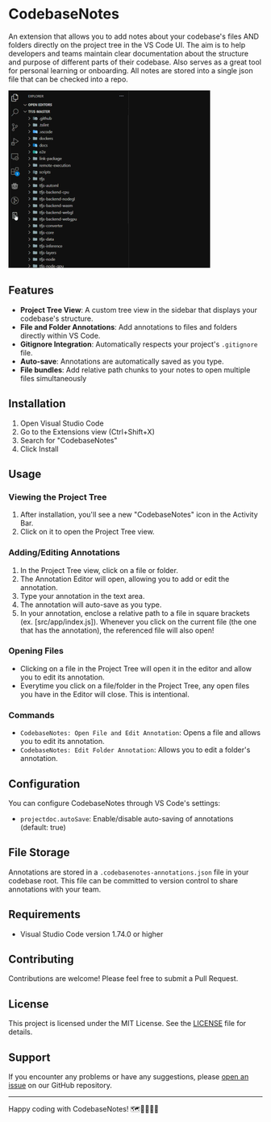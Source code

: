 # CodebaseNotes

An extension that allows you to add notes about your codebase's files AND folders directly on the project tree in the VS Code UI. The aim is to help developers and teams maintain clear documentation about the structure and purpose of different parts of their codebase. Also serves as a great tool for personal learning or onboarding. All notes are stored into a single json file that can be checked into a repo.

![CodebaseNotes Demo](https://raw.githubusercontent.com/Firebrand/codebasenotes/main/resources/demo2.gif)

## Features

- **Project Tree View**: A custom tree view in the sidebar that displays your codebase's structure.
- **File and Folder Annotations**: Add annotations to files and folders directly within VS Code.
- **Gitignore Integration**: Automatically respects your project's `.gitignore` file.
- **Auto-save**: Annotations are automatically saved as you type.
- **File bundles**: Add relative path chunks to your notes to open multiple files simultaneously

## Installation

1. Open Visual Studio Code
2. Go to the Extensions view (Ctrl+Shift+X)
3. Search for "CodebaseNotes"
4. Click Install

## Usage

### Viewing the Project Tree

1. After installation, you'll see a new "CodebaseNotes" icon in the Activity Bar.
2. Click on it to open the Project Tree view.

### Adding/Editing Annotations

1. In the Project Tree view, click on a file or folder.
2. The Annotation Editor will open, allowing you to add or edit the annotation.
3. Type your annotation in the text area.
4. The annotation will auto-save as you type.
5. In your annotation, enclose a relative path to a file in square brackets (ex. [src/app/index.js]). Whenever you click on the current file (the one that has the annotation), the referenced file will also open!

### Opening Files

- Clicking on a file in the Project Tree will open it in the editor and allow you to edit its annotation.
- Everytime you click on a file/folder in the Project Tree, any open files you have in the Editor will close. This is intentional.

### Commands

- `CodebaseNotes: Open File and Edit Annotation`: Opens a file and allows you to edit its annotation.
- `CodebaseNotes: Edit Folder Annotation`: Allows you to edit a folder's annotation.

## Configuration

You can configure CodebaseNotes through VS Code's settings:

- `projectdoc.autoSave`: Enable/disable auto-saving of annotations (default: true)

## File Storage

Annotations are stored in a `.codebasenotes-annotations.json` file in your codebase root. This file can be committed to version control to share annotations with your team.

## Requirements

- Visual Studio Code version 1.74.0 or higher

## Contributing

Contributions are welcome! Please feel free to submit a Pull Request.

## License

This project is licensed under the MIT License. See the [LICENSE](LICENSE) file for details.

## Support

If you encounter any problems or have any suggestions, please [open an issue](https://github.com/Firebrand/codebasenotes/issues) on our GitHub repository.

---

Happy coding with CodebaseNotes! 🗺️👨‍💻👩‍💻